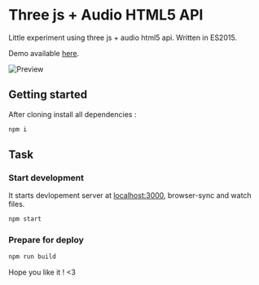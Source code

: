 Three js + Audio HTML5 API
==================

Little experiment using three js + audio html5 api.
Written in ES2015.


Demo available [here](http://lab.hengpatrick.fr/three-js-audio-experiment-2/).


![Preview](http://lab.hengpatrick.fr/three-js-audio-experiment-2/preview.png)


## Getting started
After cloning install all dependencies :
```bash
npm i
```

## Task
### Start development
It starts devlopement server at [localhost:3000](http://localhost:3000), browser-sync and watch files.
```bash
npm start
```
### Prepare for deploy
```bash
npm run build
```

Hope you like it ! <3
